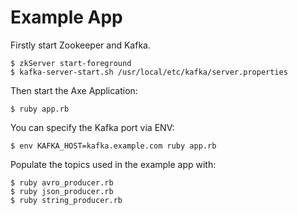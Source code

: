 # Example App

Firstly start Zookeeper and Kafka.

```
$ zkServer start-foreground
$ kafka-server-start.sh /usr/local/etc/kafka/server.properties
```

Then start the Axe Application:

```
$ ruby app.rb
```

You can specify the Kafka port via ENV:

```
$ env KAFKA_HOST=kafka.example.com ruby app.rb
```

Populate the topics used in the example app with:

```
$ ruby avro_producer.rb
$ ruby json_producer.rb
$ ruby string_producer.rb
```
